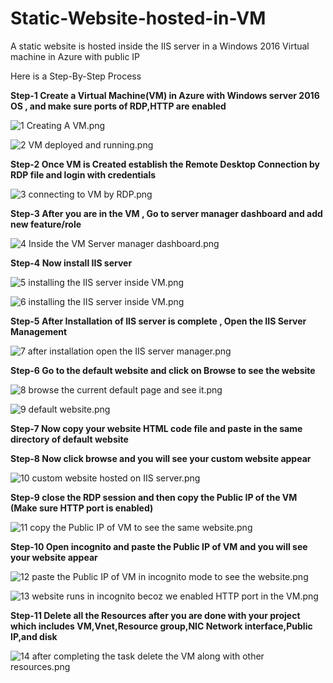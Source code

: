 # Static-Website-hosted-in-VM

A static website is hosted inside the IIS server in a Windows 2016 Virtual machine in Azure with public IP

Here is a Step-By-Step Process

**Step-1 Create a Virtual Machine(VM) in Azure with Windows server 2016 OS , and make sure ports of RDP,HTTP are enabled**



![1 Creating A VM.png](https://github.com/ssquadri/Static-Website-hosted-in-Azure-Virtual-Machine/blob/637b9590ae73d2bd6a0bccc54b58204a537d823b/1%20Creating%20A%20VM.png)




![2 VM deployed and running.png](https://github.com/ssquadri/Static-Website-hosted-in-Azure-Virtual-Machine/blob/637b9590ae73d2bd6a0bccc54b58204a537d823b/2%20VM%20deployed%20and%20running.png)




**Step-2 Once VM is Created establish the Remote Desktop Connection by RDP file and login with credentials**



![3 connecting to VM by RDP.png](https://github.com/ssquadri/Static-Website-hosted-in-Azure-Virtual-Machine/blob/637b9590ae73d2bd6a0bccc54b58204a537d823b/3%20connecting%20to%20VM%20by%20RDP.png)




**Step-3 After you are in the VM , Go to server manager dashboard and add new feature/role**



![4 Inside the VM Server manager dashboard.png](https://github.com/ssquadri/Static-Website-hosted-in-Azure-Virtual-Machine/blob/637b9590ae73d2bd6a0bccc54b58204a537d823b/4%20Inside%20the%20VM%20Server%20manager%20dashboard.png)




**Step-4 Now install IIS server**



![5 installing the IIS server inside VM.png](https://github.com/ssquadri/Static-Website-hosted-in-Azure-Virtual-Machine/blob/637b9590ae73d2bd6a0bccc54b58204a537d823b/5%20installing%20the%20IIS%20server%20inside%20VM.png)



![6 installing the IIS server inside VM.png](https://github.com/ssquadri/Static-Website-hosted-in-Azure-Virtual-Machine/blob/637b9590ae73d2bd6a0bccc54b58204a537d823b/6%20installing%20the%20IIS%20server%20inside%20VM.png)



**Step-5 After Installation of IIS server is complete , Open the IIS Server Management**



![7 after installation open the IIS server manager.png](https://github.com/ssquadri/Static-Website-hosted-in-Azure-Virtual-Machine/blob/637b9590ae73d2bd6a0bccc54b58204a537d823b/7%20after%20installation%20open%20the%20IIS%20server%20manager.png)




**Step-6 Go to the default website and click on Browse to see the website**



![8 browse the current default page and see it.png](https://github.com/ssquadri/Static-Website-hosted-in-Azure-Virtual-Machine/blob/637b9590ae73d2bd6a0bccc54b58204a537d823b/8%20browse%20the%20current%20default%20page%20and%20see%20it.png)



![9 default website.png](https://github.com/ssquadri/Static-Website-hosted-in-Azure-Virtual-Machine/blob/637b9590ae73d2bd6a0bccc54b58204a537d823b/9%20default%20website.png)



**Step-7 Now copy your website HTML code file and paste in the same directory of default website**


**Step-8 Now click browse and you will see your custom website appear** 



![10 custom website hosted on IIS server.png](https://github.com/ssquadri/Static-Website-hosted-in-Azure-Virtual-Machine/blob/637b9590ae73d2bd6a0bccc54b58204a537d823b/10%20custom%20website%20hosted%20on%20IIS%20server.png)



**Step-9 close the RDP session and then copy the Public IP of the VM (Make sure HTTP port is enabled)**


![11 copy the Public IP of VM to see the same website.png](https://github.com/ssquadri/Static-Website-hosted-in-Azure-Virtual-Machine/blob/637b9590ae73d2bd6a0bccc54b58204a537d823b/11%20copy%20the%20Public%20IP%20of%20VM%20to%20see%20the%20same%20website.png)




**Step-10 Open incognito and paste the Public IP of VM and you will see your website appear**



![12 paste the Public IP of VM in incognito mode to see the website.png](https://github.com/ssquadri/Static-Website-hosted-in-Azure-Virtual-Machine/blob/637b9590ae73d2bd6a0bccc54b58204a537d823b/12%20paste%20the%20Public%20IP%20of%20VM%20in%20incognito%20mode%20to%20see%20the%20website.png)



![13 website runs in incognito becoz we enabled HTTP port in the VM.png](https://github.com/ssquadri/Static-Website-hosted-in-Azure-Virtual-Machine/blob/637b9590ae73d2bd6a0bccc54b58204a537d823b/13%20website%20runs%20in%20incognito%20becoz%20we%20enabled%20HTTP%20port%20in%20the%20VM.png)



**Step-11 Delete all the Resources after you are done with your project which includes VM,Vnet,Resource group,NIC Network interface,Public IP,and disk**



![14 after completing the task delete the VM along with other resources.png](https://github.com/ssquadri/Static-Website-hosted-in-Azure-Virtual-Machine/blob/637b9590ae73d2bd6a0bccc54b58204a537d823b/14%20after%20completing%20the%20task%20delete%20the%20VM%20along%20with%20other%20resources.png)



